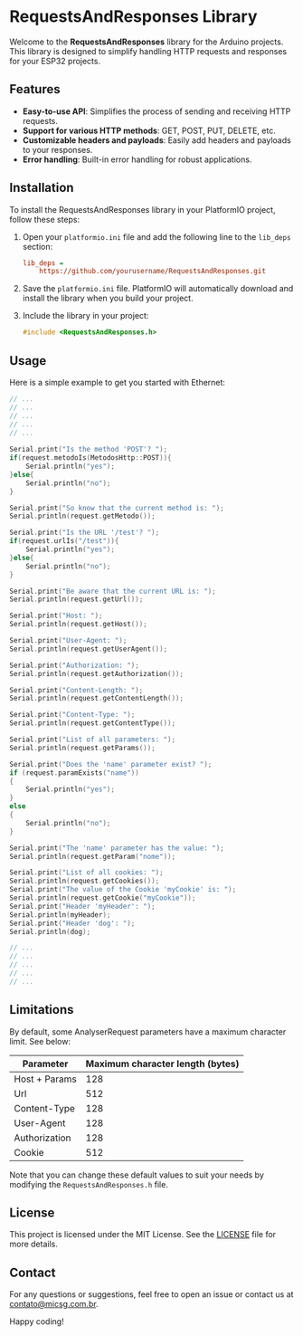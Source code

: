 # RequestsAndResponses Library

Welcome to the **RequestsAndResponses** library for the Arduino projects. This library is designed to simplify handling HTTP requests and responses for your ESP32 projects.

## Features

- **Easy-to-use API**: Simplifies the process of sending and receiving HTTP requests.
- **Support for various HTTP methods**: GET, POST, PUT, DELETE, etc.
- **Customizable headers and payloads**: Easily add headers and payloads to your responses.
- **Error handling**: Built-in error handling for robust applications.
## Installation

To install the RequestsAndResponses library in your PlatformIO project, follow these steps:

1. Open your `platformio.ini` file and add the following line to the `lib_deps` section:
    ```ini
    lib_deps =
        https://github.com/yourusername/RequestsAndResponses.git
    ```

2. Save the `platformio.ini` file. PlatformIO will automatically download and install the library when you build your project.

3. Include the library in your project:
    ```cpp
    #include <RequestsAndResponses.h>
    ```

## Usage

Here is a simple example to get you started with Ethernet:

```cpp
// ...
// ...
// ...
// ...
// ...
                    
Serial.print("Is the method 'POST'? ");
if(request.metodoIs(MetodosHttp::POST)){
    Serial.println("yes");
}else{
    Serial.println("no");
}

Serial.print("So know that the current method is: ");
Serial.println(request.getMetodo());

Serial.print("Is the URL '/test'? ");
if(request.urlIs("/test")){
    Serial.println("yes");
}else{
    Serial.println("no");
}

Serial.print("Be aware that the current URL is: ");
Serial.println(request.getUrl());

Serial.print("Host: ");
Serial.println(request.getHost());

Serial.print("User-Agent: ");
Serial.println(request.getUserAgent());

Serial.print("Authorization: ");
Serial.println(request.getAuthorization());

Serial.print("Content-Length: ");
Serial.println(request.getContentLength());

Serial.print("Content-Type: ");
Serial.println(request.getContentType());

Serial.print("List of all parameters: ");
Serial.println(request.getParams());

Serial.print("Does the 'name' parameter exist? ");
if (request.paramExists("name"))
{
    Serial.println("yes");
}
else
{
    Serial.println("no");
}

Serial.print("The 'name' parameter has the value: ");
Serial.println(request.getParam("nome"));

Serial.print("List of all cookies: ");
Serial.println(request.getCookies());
Serial.print("The value of the Cookie 'myCookie' is: ");
Serial.println(request.getCookie("myCookie"));
Serial.print("Header 'myHeader': ");
Serial.println(myHeader);
Serial.print("Header 'dog': ");
Serial.println(dog);

// ...
// ...
// ...
// ...
// ...

```

## Limitations

By default, some AnalyserRequest parameters have a maximum character limit. See below:

Parameter    | Maximum character length (bytes)
------------ | ---     |
Host + Params| 128     |
Url          | 512     |
Content-Type | 128     |
User-Agent   | 128     |
Authorization| 128     |
Cookie       | 512     |

Note that you can change these default values ​​to suit your needs by modifying the `RequestsAndResponses.h` file.

## License

This project is licensed under the MIT License. See the [LICENSE](https://github.com/yourusername/RequestsAndResponses/blob/main/LICENSE) file for more details.

## Contact

For any questions or suggestions, feel free to open an issue or contact us at [contato@micsg.com.br](mailto:contato@micsg.com.br).

Happy coding!
